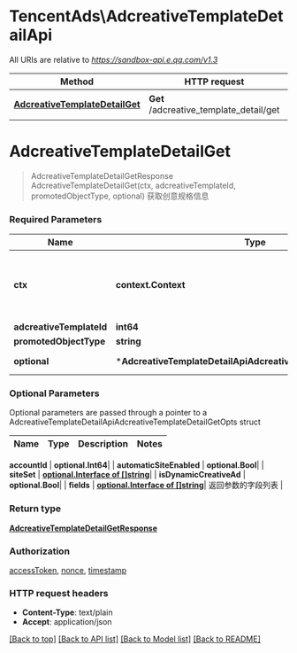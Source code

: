 # TencentAds\AdcreativeTemplateDetailApi

All URIs are relative to *https://sandbox-api.e.qq.com/v1.3*

Method | HTTP request | Description
------------- | ------------- | -------------
[**AdcreativeTemplateDetailGet**](AdcreativeTemplateDetailApi.md#AdcreativeTemplateDetailGet) | **Get** /adcreative_template_detail/get | 获取创意规格信息


# **AdcreativeTemplateDetailGet**
> AdcreativeTemplateDetailGetResponse AdcreativeTemplateDetailGet(ctx, adcreativeTemplateId, promotedObjectType, optional)
获取创意规格信息

### Required Parameters

Name | Type | Description  | Notes
------------- | ------------- | ------------- | -------------
 **ctx** | **context.Context** | context for authentication, logging, cancellation, deadlines, tracing, etc.
  **adcreativeTemplateId** | **int64**|  | 
  **promotedObjectType** | **string**|  | 
 **optional** | ***AdcreativeTemplateDetailApiAdcreativeTemplateDetailGetOpts** | optional parameters | nil if no parameters

### Optional Parameters
Optional parameters are passed through a pointer to a AdcreativeTemplateDetailApiAdcreativeTemplateDetailGetOpts struct

Name | Type | Description  | Notes
------------- | ------------- | ------------- | -------------


 **accountId** | **optional.Int64**|  | 
 **automaticSiteEnabled** | **optional.Bool**|  | 
 **siteSet** | [**optional.Interface of []string**](string.md)|  | 
 **isDynamicCreativeAd** | **optional.Bool**|  | 
 **fields** | [**optional.Interface of []string**](string.md)| 返回参数的字段列表 | 

### Return type

[**AdcreativeTemplateDetailGetResponse**](AdcreativeTemplateDetailGetResponse.md)

### Authorization

[accessToken](../README.md#accessToken), [nonce](../README.md#nonce), [timestamp](../README.md#timestamp)

### HTTP request headers

 - **Content-Type**: text/plain
 - **Accept**: application/json

[[Back to top]](#) [[Back to API list]](../README.md#documentation-for-api-endpoints) [[Back to Model list]](../README.md#documentation-for-models) [[Back to README]](../README.md)

